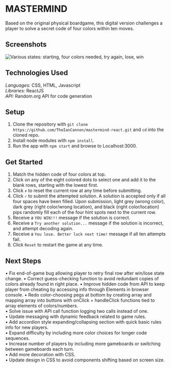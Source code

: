# MASTERMIND #
Based on the original physical boardgame, this digital version challenges a player to solve a secret code of four colors within ten moves. 

## Screenshots ##
![Various states: starting, four colors needed, try again, lose, win](https://i.imgur.com/KZuxDOT.png)

## Technologies Used ##
_Languages:_ CSS, HTML, Javascript\
_Libraries:_ ReactJS\
_API:_ Random.org API for code generation

## Setup ##
1. Clone the repository with ```git clone https://github.com/TheIanCannon/mastermind-react.git``` and ```cd``` into the cloned repo.
2. Install node modules with ```npm install```.
3. Run the app with ```npm start``` and browse to Localhost:3000.

## Get Started ##
1. Match the hidden code of four colors at top.
2. Click on any of the eight colored dots to select one and add it to the blank rows, starting with the lowest first.
3. Click ```✗``` to reset the current row at any time before submitting.
4. Click ```✓``` to submit the attempted solution. A solution is accepted only if all four spaces have been filled. Upon submission, light grey (wrong color), dark grey (right color/wrong location), and black (right color/location) pips randomly fill each of the four hint spots next to the current row.
6. Receive a ```YOU WIN!!!``` message if the solution is correct. 
7. Receive a ```Try another solution...``` message if the solution is incorrect, and attempt decoding again.
8. Receive a ```You lose. Better luck next time!``` message if all ten attempts fail.
7. Click ```Reset``` to restart the game at any time.

## Next Steps ##
• Fix end-of-game bug allowing player to retry final row after win/lose state change.
• Correct guess-checking function to avoid redundant copies of colors already found in right place.
• Improve hidden code from API to keep player from cheating by accessing info through Elements in browser console.
• Redo color-choosing pegs at bottom by creating array and mapping array into buttons with onClick = handleClick functions tied to array elements of colors/numbers.\
• Solve issue with API call function logging two calls instead of one.\
• Update messaging with dynamic feedback related to game rules.\
• Add accordion style expanding/collapsing section with quick basic rules info for new players.\
• Expand difficulty by including more color choices for longer code sequences.\
• Increase number of players by including more gameboards or switching between gameboards each turn.\
• Add more decoration with CSS.\
• Update design in CSS to avoid components shifting based on screen size.